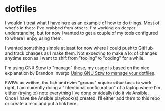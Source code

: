 # dotfiles

I wouldn't treat what I have here as an example of how to do things. Most of
what's in these I've crabbed from others. I'm working on deeper understanding,
but for now I wanted to get a couple of my tools configured to where I enjoy
using them.

I wanted something simple at least for now where I could push to GitHub and
track changes as I make them. Not expecting to make a lot of changes anytime
soon as I want to shift from "tooling" to "coding" for a while.

I'm using GNU Stow to "manage" these, my usage is based on the nice explanation
by Brandon Invergo [Using GNU Stow to manage your dotfiles](https://brandon.invergo.net/news/2012-05-26-using-gnu-stow-to-manage-your-dotfiles.html).

FWIW: as written, the fish and nvim "groups" require other tools to work right,
I am currently doing a "intentional configuration" of a laptop where I'm either
(trying to) note everything I've done or (ideally) do it via Ansible. Once I
have the Ansible playbook(s) created, I'll either add them to this repo or
create a repo and put a link here.

